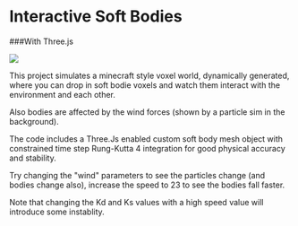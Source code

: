 Interactive Soft Bodies
===================
###With Three.js

![](https://raw.github.com/jhester/physical-simulation/master/6.InteractiveSoftBodies/screen.png)

This project simulates a minecraft style voxel world, dynamically generated, where you can drop in soft bodie voxels and watch them interact with the environment and each other.

Also bodies are affected by the wind forces (shown by a particle sim in the background).

The code includes a Three.Js enabled custom soft body mesh object with constrained time step Rung-Kutta 4 integration for good physical accuracy and stability. 

Try changing the "wind" parameters to see the particles change (and bodies change also), increase the speed to 23 to see the bodies fall faster.

Note that changing the Kd and Ks values with a high speed value will introduce some instablity.